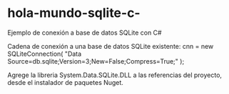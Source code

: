 # hola-mundo-sqlite-c-
Ejemplo de conexión a base de datos SQLite con C#

Cadena de conexión a una base de datos SQLite existente:
cnn = new SQLiteConnection( "Data Source=db.sqlite;Version=3;New=False;Compress=True;" );

Agrege la libreria System.Data.SQLite.DLL a las referencias del proyecto, desde el instalador de paquetes Nuget.



